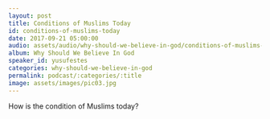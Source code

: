 ```yaml
---
layout: post
title: Conditions of Muslims Today 
id: conditions-of-muslims-today
date: 2017-09-21 05:00:00
audio: assets/audio/why-should-we-believe-in-god/conditions-of-muslims-today.mp3
album: Why Should We Believe In God
speaker_id: yusufestes 
categories: why-should-we-believe-in-god
permalink: podcast/:categories/:title
image: assets/images/pic03.jpg
---
```


How is the condition of Muslims today?
